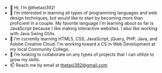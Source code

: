 - 👋 Hi, I’m @thetaxi392!
- 👀 I’m interested in learning all types of programming languages and web design techniques, but would like to start by becoming more than proficient in a couple. 
My favorite language I'm learning about so far is JavaScript because I like making interactive websites. I also like working with Java Swing GUIs.
- 🌱 I’m currently learning HTML5, CSS, JavaScript, jQuery, PHP, Java, and Adobe Creative Cloud. I'm working toward a CS in Web Development at my local Community College.
- 💞️ I’m looking to collaborate on any types of projects that I can utilize to grow my skills. 
- 📫 Reach me by email at thetaxi392@gmail.com 

<!---
thetaxi392/thetaxi392 is a ✨ special ✨ repository because its `README.md` (this file) appears on your GitHub profile.
You can click the Preview link to take a look at your changes.
--->
